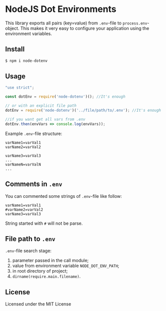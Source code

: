 # NodeJS Dot Environments

This library exports all pairs (key=value) from `.env`-file to `process.env`-object.
This makes it very easy to configure your application using the environment variables.

## Install

```bash
$ npm i node-dotenv
```

## Usage

```javascript
"use strict";

const dotEnv = require('node-dotenv')(); //It's enough

// or with an explicit file path
dotEnv = require('node-dotenv')('../file/path/to/.env'); //It's enough

//if you want get all vars from .env
dotEnv.then(envVars => console.log(envVars));
```

Example `.env`-file structure:

```
varName1=varVal1
varName2=varVal2

varName3=varVal3
...
varNameN=varValN
...
``` 

## Comments in `.env` 

You can commented some strings of `.env`-file like follow: 

```
varName1=varVal1
#varName2=varVal2
varName3=varVal3
``` 

String started with `#` will not be parse.

## File path to `.env` 

`.env`-file search stage: 

1. parameter passed in the call module;
2. value from environment variable `NODE_DOT_ENV_PATH`;
3. in root directory of project;
4. `dirname(require.main.filename)`.

## License

Licensed under the MIT License